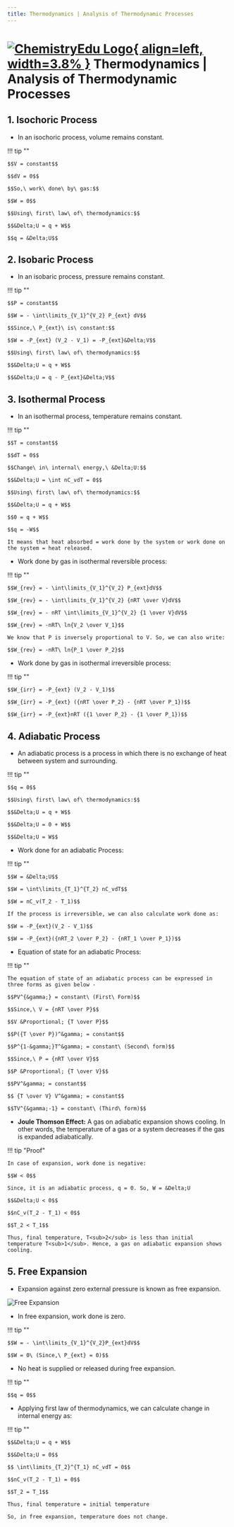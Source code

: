 ```yaml
---
title: Thermodynamics | Analysis of Thermodynamic Processes
---
```


# [![ChemistryEdu Logo](../../images/favicon.svg){ align=left, width=3.8% }](../../index.md)  Thermodynamics | Analysis of Thermodynamic Processes

## 1. Isochoric Process

* In an isochoric process, volume remains constant.

!!! tip ""

    $$V = constant$$
    
    $$dV = 0$$
    
    $$So,\ work\ done\ by\ gas:$$
    
    $$W = 0$$
    
    $$Using\ first\ law\ of\ thermodynamics:$$
    
    $$&Delta;U = q + W$$
    
    $$q = &Delta;U$$

## 2. Isobaric Process

* In an isobaric process, pressure remains constant.

!!! tip ""
             
    $$P = constant$$
    
    $$W = - \int\limits_{V_1}^{V_2} P_{ext} dV$$
    
    $$Since,\ P_{ext}\ is\ constant:$$
    
    $$W = -P_{ext} (V_2 - V_1) = -P_{ext}&Delta;V$$
    
    $$Using\ first\ law\ of\ thermodynamics:$$
    
    $$&Delta;U = q + W$$
    
    $$&Delta;U = q - P_{ext}&Delta;V$$

## 3. Isothermal Process

* In an isothermal process, temperature remains constant.

!!! tip ""

    $$T = constant$$
    
    $$dT = 0$$
    
    $$Change\ in\ internal\ energy,\ &Delta;U:$$
    
    $$&Delta;U = \int nC_vdT = 0$$
    
    $$Using\ first\ law\ of\ thermodynamics:$$
    
    $$&Delta;U = q + W$$
    
    $$0 = q + W$$
    
    $$q = -W$$

    It means that heat absorbed = work done by the system or work done on the system = heat released.

* Work done by gas in isothermal reversible process:

!!! tip ""
             
    $$W_{rev} = - \int\limits_{V_1}^{V_2} P_{ext}dV$$
    
    $$W_{rev} = - \int\limits_{V_1}^{V_2} {nRT \over V}dV$$
    
    $$W_{rev} = - nRT \int\limits_{V_1}^{V_2} {1 \over V}dV$$
    
    $$W_{rev} = -nRT\ ln{V_2 \over V_1}$$
    
    We know that P is inversely proportional to V. So, we can also write:
    
    $$W_{rev} = -nRT\ ln{P_1 \over P_2}$$

* Work done by gas in isothermal irreversible process:

!!! tip ""
          
    $$W_{irr} = -P_{ext} (V_2 - V_1)$$
    
    $$W_{irr} = -P_{ext} ({nRT \over P_2} - {nRT \over P_1})$$
    
    $$W_{irr} = -P_{ext}nRT ({1 \over P_2} - {1 \over P_1})$$

## 4. Adiabatic Process

* An adiabatic process is a process in which there is no exchange of heat between system and surrounding.

!!! tip ""
    
    $$q = 0$$
    
    $$Using\ first\ law\ of\ thermodynamics:$$
    
    $$&Delta;U = q + W$$
    
    $$&Delta;U = 0 + W$$
    
    $$&Delta;U = W$$

* Work done for an adiabatic Process:

!!! tip ""          

    $$W = &Delta;U$$
    
    $$W = \int\limits_{T_1}^{T_2} nC_vdT$$
    
    $$W = nC_v(T_2 - T_1)$$
    
    If the process is irreversible, we can also calculate work done as:
    
    $$W = -P_{ext}(V_2 - V_1)$$
    
    $$W = -P_{ext}({nRT_2 \over P_2} - {nRT_1 \over P_1})$$

* Equation of state for an adiabatic Process:

!!! tip ""
           
    The equation of state of an adiabatic process can be expressed in three forms as given below -
    
    $$PV^{&gamma;} = constant\ (First\ Form)$$
    
    $$Since,\ V = {nRT \over P}$$
    
    $$V &Proportional; {T \over P}$$
    
    $$P({T \over P})^&gamma; = constant$$
    
    $$P^{1-&gamma;}T^&gamma; = constant\ (Second\ form)$$
    
    $$Since,\ P = {nRT \over V}$$
    
    $$P &Proportional; {T \over V}$$
    
    $$PV^&gamma; = constant$$
    
    $$ {T \over V} V^&gamma; = constant$$
    
    $$TV^{&gamma;-1} = constant\ (Third\ form)$$

* **Joule Thomson Effect:** A gas on adiabatic expansion shows cooling. In other words, the temperature of a gas or a system decreases if the gas is expanded adiabatically.

!!! tip "Proof"        

    In case of expansion, work done is negative:
    
    $$W < 0$$
    
    Since, it is an adiabatic process, q = 0. So, W = &Delta;U
    
    $$&Delta;U < 0$$
    
    $$nC_v(T_2 - T_1) < 0$$
    
    $$T_2 < T_1$$
    
    Thus, final temperature, T<sub>2</sub> is less than initial temperature T<sub>1</sub>. Hence, a gas on adiabatic expansion shows cooling.

## 5. Free Expansion

* Expansion against zero external pressure is known as free expansion.

![Free Expansion](images/free_expansion.png)

* In free expansion, work done is zero.

!!! tip ""

    $$W = - \int\limits_{V_1}^{V_2}P_{ext}dV$$
    
    $$W = 0\ (Since,\ P_{ext} = 0)$$

* No heat is supplied or released during free expansion.

!!! tip ""

    $$q = 0$$

* Applying first law of thermodynamics, we can calculate change in internal energy as:

!!! tip ""

    $$&Delta;U = q + W$$
    
    $$&Delta;U = 0$$
    
    $$ \int\limits_{T_2}^{T_1} nC_vdT = 0$$
    
    $$nC_v(T_2 - T_1) = 0$$
    
    $$T_2 = T_1$$
    
    Thus, final temperature = initial temperature
    
    So, in free expansion, temperature does not change.